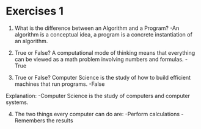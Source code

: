 # Exercises 1

1. What is the difference between an Algorithm and a Program? 
-An algorithm is a conceptual idea, a program is a concrete instantiation of an algorithm.

2. True or False? A computational mode of thinking means that everything can be viewed as a math problem involving numbers and formulas. 
-True

3. True or False? Computer Science is the study of how to build efficient machines that run programs. 
-False

Explanation:
   -Computer Science is the study of computers and computer systems.

4. The two things every computer can do are:
-Perform calculations
-Remembers the results



















